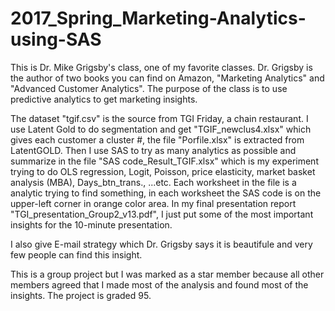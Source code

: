 # 2017_Spring_Marketing-Analytics-using-SAS
This is Dr. Mike Grigsby's class, one of my favorite classes. Dr. Grigsby is the author of two books you can find on Amazon, "Marketing Analytics" and "Advanced Customer Analytics". The purpose of the class is to use predictive analytics to get marketing insights. 

The dataset "tgif.csv" is the source from TGI Friday, a chain restaurant. I use Latent Gold to do segmentation and get "TGIF_newclus4.xlsx" which gives each customer a cluster #, the file "Porfile.xlsx" is extracted from LatentGOLD. Then I use SAS to try as many analytics as possible and summarize in the file "SAS code_Result_TGIF.xlsx" which is my experiment trying to do OLS regression, Logit, Poisson, price elasticity, market basket analysis (MBA), Days_btn_trans., ...etc. Each worksheet in the file is a analytic trying to find something, in each worksheet the SAS code is on the upper-left corner in orange color area. In my final presentation report "TGI_presentation_Group2_v13.pdf", I just put some of the most important insights for the 10-minute presentation.    

I also give E-mail strategy which Dr. Grigsby says it is beautifule and very few people can find this insight. 

This is a group project but I was marked as a star member because all other members agreed that I made most of the analysis and found most of the insights. 
The project is graded 95. 
